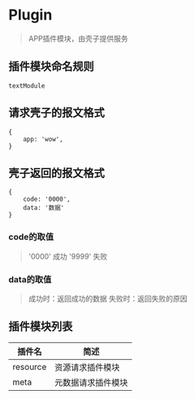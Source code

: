 
# Plugin

> APP插件模块，由壳子提供服务

## 插件模块命名规则

```
textModule

```

## 请求壳子的报文格式

```
{
    app: 'wow',
}

```

## 壳子返回的报文格式

```
{
    code: '0000',
    data: '数据'
}

```
### code的取值
> '0000' 成功
> '9999' 失败

### data的取值
> 成功时：返回成功的数据
> 失败时：返回失败的原因

## 插件模块列表

插件名|简述
---|---
resource    | 资源请求插件模块
meta        | 元数据请求插件模块
